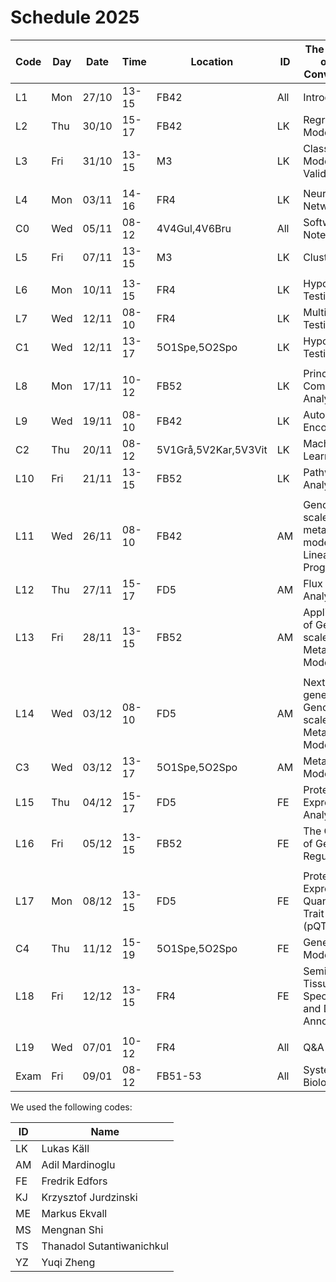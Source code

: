 # Schedule 2025

| Code | Day | Date | Time | Location | ID | The content of the Convocation |
|------|-----|------|------|----------|----|---------------------------------|
| L1 | Mon | 27/10 | 13-15 | FB42 | All | Introduction |
| L2 | Thu | 30/10 | 15-17 | FB42 | LK | Regression Models |
| L3 | Fri | 31/10 | 13-15 | M3 | LK | Classification Models; Validation |
| |  |  |  |  |  |  |
| L4 | Mon | 03/11 | 14-16 | FR4 | LK | Neural Networks  |
| C0 | Wed | 05/11 | 08-12 | 4V4Gul,4V6Bru | All | Software and Notebooks |
| L5 | Fri | 07/11 | 13-15 | M3 | LK | Clustering |
| | | | | | | |
| L6 | Mon | 10/11 | 13-15 | FR4 | LK | Hypothesis Testing |
| L7 | Wed | 12/11 | 08-10 | FR4 | LK | Multiple Testing |
| C1 | Wed | 12/11 | 13-17 | 5O1Spe,5O2Spo | LK | Hypothesis Testing |
| | | | | | | |
| L8 | Mon | 17/11 | 10-12 | FB52 | LK | Principal Component Analysis |
| L9 | Wed | 19/11 | 08-10 | FB42 | LK | Auto Encoders |
| C2 | Thu | 20/11 | 08-12 | 5V1Grå,5V2Kar,5V3Vit| LK | Machine Learning |
| L10 | Fri | 21/11 | 13-15 | FB52 | LK | Pathway Analysis |
| | | | | | | |
| L11 | Wed | 26/11 | 08-10 | FB42 | AM | Genome-scale metabolic models and Linear Programming |
| L12 | Thu | 27/11 | 15-17 | FD5 | AM | Flux Balance Analysis |
| L13 | Fri | 28/11 | 13-15 | FB52 | AM | Application of Genome-scale Metabolic Models |
| | | | | | | |
| L14 | Wed | 03/12 | 08-10 | FD5 | AM | Next-generation Genome-scale Metabolic Modeling |
| C3 | Wed | 03/12 | 13-17 | 5O1Spe,5O2Spo | AM | Metabolic Modelling |
| L15 | Thu | 04/12 | 15-17 | FD5 | FE | Protein Expression Analysis |
| L16 | Fri | 05/12 | 13-15 | FB52 | FE | The Concept of Gene Regulation |
| | | | | | | |
| L17 | Mon | 08/12 | 13-15 | FD5 | FE | Protein Expression Quantitative Trait Loci (pQTL) |
| C4 | Thu | 11/12 | 15-19 | 5O1Spe,5O2Spo | FE | Gene Modelling |
| L18 | Fri | 12/12 | 13-15 | FR4 | FE | Seminar: Tissue Specificity and Data Annotation |
| | | | | | | |
| L19 | Wed | 07/01 | 10-12 | FR4 | All | Q&A |
| Exam | Fri | 09/01 | 08-12 | FB51-53 | All | Systems Biology |

We used the following codes:

 | ID | Name |
 |----|------|
 | LK | Lukas Käll |
 | AM | Adil Mardinoglu |
 | FE | Fredrik Edfors |
 | KJ | Krzysztof Jurdzinski |
 | ME | Markus Ekvall |
 | MS | Mengnan Shi |
 | TS | Thanadol Sutantiwanichkul |
 | YZ | Yuqi Zheng |
